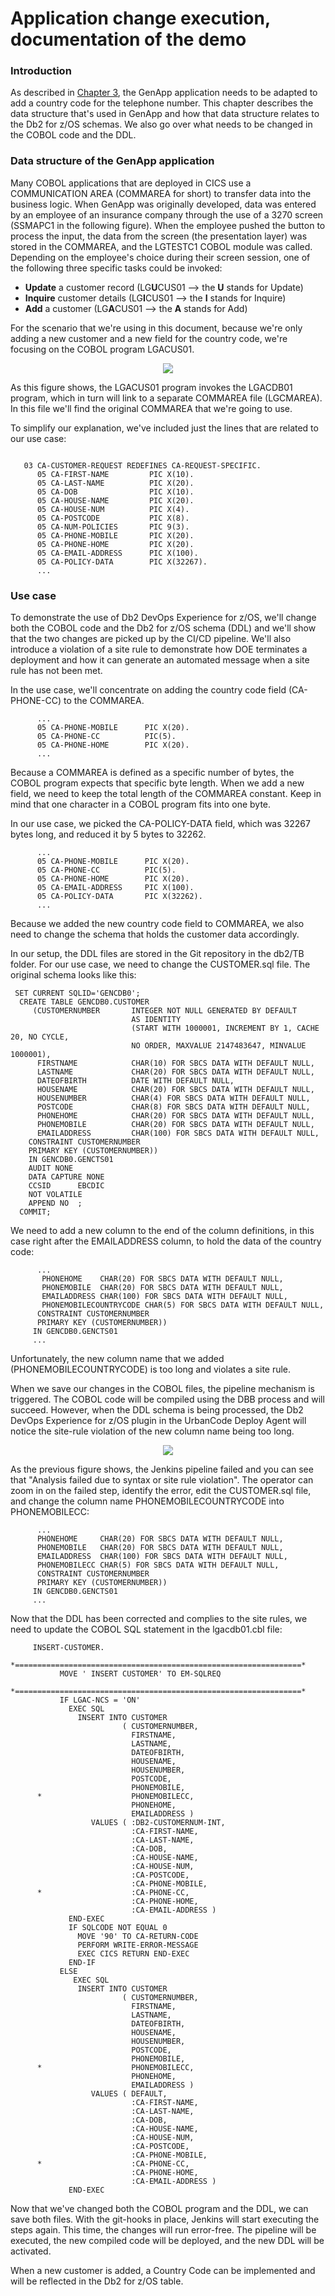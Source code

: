 # Application change execution, documentation of the demo

### Introduction
As described in [Chapter 3](C003_description_sampleApp.md), the GenApp application needs to be adapted to add a country code for the telephone number. This chapter describes the data structure that's used in GenApp and how that data structure relates to the Db2 for z/OS schemas. We also go over what needs to be changed in the COBOL code and the DDL.

### Data structure of the GenApp application

Many COBOL applications that are deployed in CICS use a COMMUNICATION AREA (COMMAREA for short) to transfer data into the business logic. When GenApp was originally developed, data was entered by an employee of an insurance company through the use of a 3270 screen (SSMAPC1 in the following figure). When the employee pushed the button to process the input, the data from the screen (the presentation layer) was stored in the COMMAREA, and the LGTESTC1 COBOL module was called. Depending on the employee's choice during their screen session, one of the following three specific tasks could be invoked:

* **Update** a customer record (LG**U**CUS01 --> the **U** stands for Update)
* **Inquire** customer details (LG**I**CUS01  --> the **I** stands for Inquire)
* **Add** a customer (LG**A**CUS01  --> the **A** stands for Add)

For the scenario that we're using in this document, because we're only adding a new customer and a new field for the country code, we're focusing on the COBOL program LGACUS01.


<p align="center">
  <img src="images/ProgramFlow.png">
</p>

As this figure shows, the LGACUS01 program invokes the LGACDB01 program, which in turn will link to a separate COMMAREA file (LGCMAREA). In this file we'll find the original COMMAREA that we're going to use.

To simplify our explanation, we've included just the lines that are related to our use case: 

```COBOL
   
   03 CA-CUSTOMER-REQUEST REDEFINES CA-REQUEST-SPECIFIC.
      05 CA-FIRST-NAME         PIC X(10).
      05 CA-LAST-NAME          PIC X(20).
      05 CA-DOB                PIC X(10).
      05 CA-HOUSE-NAME         PIC X(20).
      05 CA-HOUSE-NUM          PIC X(4).
      05 CA-POSTCODE           PIC X(8).
      05 CA-NUM-POLICIES       PIC 9(3).
      05 CA-PHONE-MOBILE       PIC X(20).
      05 CA-PHONE-HOME         PIC X(20).
      05 CA-EMAIL-ADDRESS      PIC X(100).
      05 CA-POLICY-DATA        PIC X(32267).
      ...
```


### Use case

To demonstrate the use of Db2 DevOps Experience for z/OS, we'll change both the COBOL code and the Db2 for z/OS schema (DDL) and we'll show that the two changes are picked up by the CI/CD pipeline. We'll also introduce a violation of a site rule to demonstrate how DOE terminates a deployment and how it can generate an automated message when a site rule has not been met.

 
In the use case, we'll concentrate on adding the country code field (CA-PHONE-CC) to the COMMAREA.

```COBOL
      ...
      05 CA-PHONE-MOBILE      PIC X(20).
      05 CA-PHONE-CC          PIC(5).
      05 CA-PHONE-HOME        PIC X(20).
      ...
``` 

Because a COMMAREA is defined as a specific number of bytes, the COBOL program expects that specific byte length. When we add a new field, we need to keep the total length of the COMMAREA constant. Keep in mind that one character in a COBOL program fits into one byte. 

In our use case, we picked the CA-POLICY-DATA field, which was 32267 bytes long, and reduced it by 5 bytes to 32262. 


```COBOL
      ...
      05 CA-PHONE-MOBILE      PIC X(20).
      05 CA-PHONE-CC          PIC(5).
      05 CA-PHONE-HOME        PIC X(20).
      05 CA-EMAIL-ADDRESS     PIC X(100).
      05 CA-POLICY-DATA       PIC X(32262).
      ...
``` 
Because we added the new country code field to COMMAREA, we also need to change the schema that holds the customer data accordingly.

In our setup, the DDL files are stored in the Git repository in the db2/TB folder. For our use case, we need to change the CUSTOMER.sql file. The original schema looks like this:

```COBOL
 SET CURRENT SQLID='GENCDB0';
  CREATE TABLE GENCDB0.CUSTOMER
     (CUSTOMERNUMBER       INTEGER NOT NULL GENERATED BY DEFAULT
                           AS IDENTITY
                           (START WITH 1000001, INCREMENT BY 1, CACHE 20, NO CYCLE,
                           NO ORDER, MAXVALUE 2147483647, MINVALUE 1000001),
      FIRSTNAME            CHAR(10) FOR SBCS DATA WITH DEFAULT NULL,
      LASTNAME             CHAR(20) FOR SBCS DATA WITH DEFAULT NULL,
      DATEOFBIRTH          DATE WITH DEFAULT NULL,
      HOUSENAME            CHAR(20) FOR SBCS DATA WITH DEFAULT NULL,
      HOUSENUMBER          CHAR(4) FOR SBCS DATA WITH DEFAULT NULL,
      POSTCODE             CHAR(8) FOR SBCS DATA WITH DEFAULT NULL,
      PHONEHOME            CHAR(20) FOR SBCS DATA WITH DEFAULT NULL,
      PHONEMOBILE          CHAR(20) FOR SBCS DATA WITH DEFAULT NULL,
      EMAILADDRESS         CHAR(100) FOR SBCS DATA WITH DEFAULT NULL,
    CONSTRAINT CUSTOMERNUMBER
    PRIMARY KEY (CUSTOMERNUMBER))
    IN GENCDB0.GENCTS01
    AUDIT NONE
    DATA CAPTURE NONE
    CCSID      EBCDIC
    NOT VOLATILE
    APPEND NO  ;
  COMMIT;

```

We need to add a new column to the end of the column definitions, in this case right after the EMAILADDRESS column, to hold the data of the country code:

```COBOL
      ...
       PHONEHOME    CHAR(20) FOR SBCS DATA WITH DEFAULT NULL,
       PHONEMOBILE  CHAR(20) FOR SBCS DATA WITH DEFAULT NULL,
       EMAILADDRESS CHAR(100) FOR SBCS DATA WITH DEFAULT NULL,
       PHONEMOBILECOUNTRYCODE CHAR(5) FOR SBCS DATA WITH DEFAULT NULL,		      
      CONSTRAINT CUSTOMERNUMBER
      PRIMARY KEY (CUSTOMERNUMBER))
     IN GENCDB0.GENCTS01
     ...
```

Unfortunately, the new column name that we added (PHONEMOBILECOUNTRYCODE) is too long and violates a site rule.

When we save our changes in the COBOL files, the pipeline mechanism is triggered. The COBOL code will be compiled using the DBB process and will succeed. However, when the DDL schema is being processed, the Db2 DevOps Experience for z/OS plugin in the UrbanCode Deploy Agent will notice the site-rule violation of the new column name being too long.

<p align="center">
  <img src="images/UCD_deployment_failed.png">
</p>

As the previous figure shows, the Jenkins pipeline failed and you can see that "Analysis failed due to syntax or site rule violation". The operator can zoom in on the failed step, identify the error, edit the CUSTOMER.sql file, and change the column name PHONEMOBILECOUNTRYCODE into PHONEMOBILECC:

```COBOL
      ...
      PHONEHOME     CHAR(20) FOR SBCS DATA WITH DEFAULT NULL,
      PHONEMOBILE   CHAR(20) FOR SBCS DATA WITH DEFAULT NULL,
      EMAILADDRESS  CHAR(100) FOR SBCS DATA WITH DEFAULT NULL,
      PHONEMOBILECC CHAR(5) FOR SBCS DATA WITH DEFAULT NULL,		      
      CONSTRAINT CUSTOMERNUMBER
      PRIMARY KEY (CUSTOMERNUMBER))
     IN GENCDB0.GENCTS01
     ...
```

Now that the DDL has been corrected and complies to the site rules, we need to update the COBOL SQL statement in the lgacdb01.cbl file:

```COBOL
     INSERT-CUSTOMER.
      *================================================================*
           MOVE ' INSERT CUSTOMER' TO EM-SQLREQ
      *================================================================*
           IF LGAC-NCS = 'ON'
             EXEC SQL
               INSERT INTO CUSTOMER
                         ( CUSTOMERNUMBER,
                           FIRSTNAME,
                           LASTNAME,
                           DATEOFBIRTH,
                           HOUSENAME,
                           HOUSENUMBER,
                           POSTCODE,
                           PHONEMOBILE,
      *                    PHONEMOBILECC,
                           PHONEHOME,
                           EMAILADDRESS )
                  VALUES ( :DB2-CUSTOMERNUM-INT,
                           :CA-FIRST-NAME,
                           :CA-LAST-NAME,
                           :CA-DOB,
                           :CA-HOUSE-NAME,
                           :CA-HOUSE-NUM,
                           :CA-POSTCODE,
                           :CA-PHONE-MOBILE,
      *                    :CA-PHONE-CC,
                           :CA-PHONE-HOME,
                           :CA-EMAIL-ADDRESS )
             END-EXEC
             IF SQLCODE NOT EQUAL 0
               MOVE '90' TO CA-RETURN-CODE
               PERFORM WRITE-ERROR-MESSAGE
               EXEC CICS RETURN END-EXEC
             END-IF
           ELSE
              EXEC SQL
               INSERT INTO CUSTOMER
                         ( CUSTOMERNUMBER,
                           FIRSTNAME,
                           LASTNAME,
                           DATEOFBIRTH,
                           HOUSENAME,
                           HOUSENUMBER,
                           POSTCODE,
                           PHONEMOBILE,
      *                    PHONEMOBILECC,
                           PHONEHOME,
                           EMAILADDRESS )
                  VALUES ( DEFAULT,
                           :CA-FIRST-NAME,
                           :CA-LAST-NAME,
                           :CA-DOB,
                           :CA-HOUSE-NAME,
                           :CA-HOUSE-NUM,
                           :CA-POSTCODE,
                           :CA-PHONE-MOBILE,
      *                    :CA-PHONE-CC,
                           :CA-PHONE-HOME,
                           :CA-EMAIL-ADDRESS )
             END-EXEC
```

Now that we've changed both the COBOL program and the DDL, we can save both files. With the git-hooks in place, Jenkins will start executing the steps again. This time, the changes will run error-free. The pipeline will be executed, the new compiled code will be deployed, and the new DDL will be activated.

When a new customer is added, a Country Code can be implemented and will be reflected in the Db2 for z/OS table.

